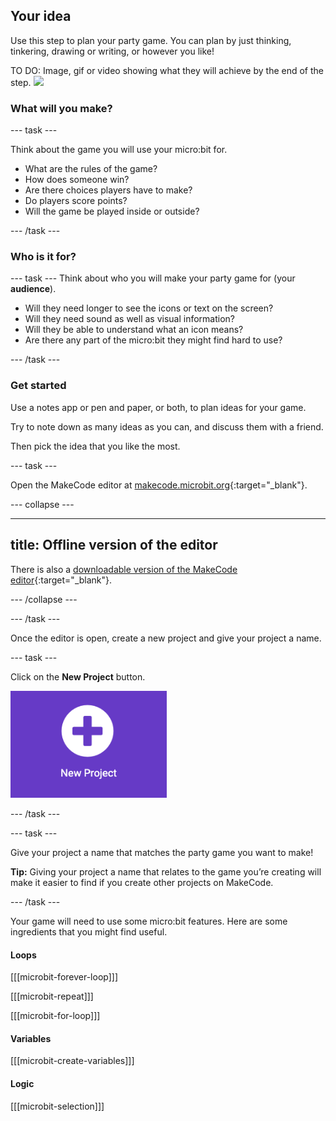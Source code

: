 ## Your idea

Use this step to plan your party game. You can plan by just thinking, tinkering, drawing or writing, or however you like! 

TO DO: Image, gif or video showing what they will achieve by the end of the step. ![](images/image.png)

### What will you make?

--- task ---

Think about the game you will use your micro:bit for. 
- What are the rules of the game?
- How does someone win?
- Are there choices players have to make?
- Do players score points?
- Will the game be played inside or outside?

--- /task ---

### Who is it for?

--- task ---
Think about who you will make your party game for (your **audience**).
- Will they need longer to see the icons or text on the screen?
- Will they need sound as well as visual information?
- Will they be able to understand what an icon means?
- Are there any part of the micro:bit they might find hard to use?

--- /task ---

### Get started

Use a notes app or pen and paper, or both, to plan ideas for your game. 

Try to note down as many ideas as you can, and discuss them with a friend. 

Then pick the idea that you like the most.

--- task ---

Open the MakeCode editor at [makecode.microbit.org](https://makecode.microbit.org){:target="_blank"}.

--- collapse ---

---
title: Offline version of the editor
---

There is also a [downloadable version of the MakeCode editor](https://makecode.microbit.org/offline-app){:target="_blank"}.

--- /collapse ---

--- /task ---

Once the editor is open, create a new project and give your project a name. 

--- task ---

Click on the **New Project** button.

<img src="images/new-project-button.png" alt="The New Project button inside MakeCode." width="250"/>

--- /task ---

--- task ---

Give your project a name that matches the party game you want to make!

**Tip:** Giving your project a name that relates to the game you’re creating will make it easier to find if you create other projects on MakeCode.

--- /task ---

Your game will need to use some micro:bit features. Here are some ingredients that you might find useful.

#### Loops

[[[microbit-forever-loop]]]

[[[microbit-repeat]]]

[[[microbit-for-loop]]]

#### Variables

[[[microbit-create-variables]]]

#### Logic

[[[microbit-selection]]]
